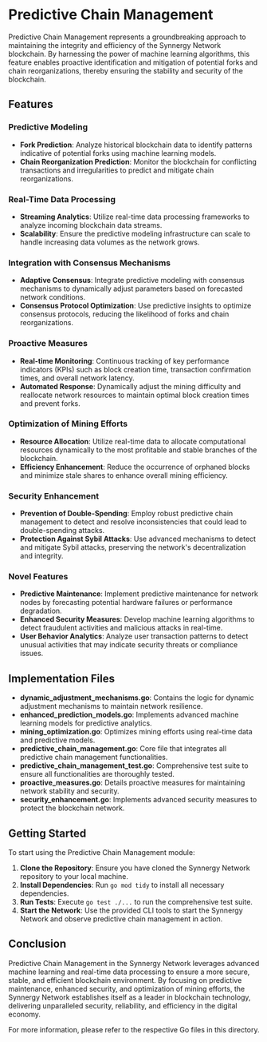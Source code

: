 # Predictive Chain Management

Predictive Chain Management represents a groundbreaking approach to maintaining the integrity and efficiency of the Synnergy Network blockchain. By harnessing the power of machine learning algorithms, this feature enables proactive identification and mitigation of potential forks and chain reorganizations, thereby ensuring the stability and security of the blockchain.

## Features

### Predictive Modeling
- **Fork Prediction**: Analyze historical blockchain data to identify patterns indicative of potential forks using machine learning models.
- **Chain Reorganization Prediction**: Monitor the blockchain for conflicting transactions and irregularities to predict and mitigate chain reorganizations.

### Real-Time Data Processing
- **Streaming Analytics**: Utilize real-time data processing frameworks to analyze incoming blockchain data streams.
- **Scalability**: Ensure the predictive modeling infrastructure can scale to handle increasing data volumes as the network grows.

### Integration with Consensus Mechanisms
- **Adaptive Consensus**: Integrate predictive modeling with consensus mechanisms to dynamically adjust parameters based on forecasted network conditions.
- **Consensus Protocol Optimization**: Use predictive insights to optimize consensus protocols, reducing the likelihood of forks and chain reorganizations.

### Proactive Measures
- **Real-time Monitoring**: Continuous tracking of key performance indicators (KPIs) such as block creation time, transaction confirmation times, and overall network latency.
- **Automated Response**: Dynamically adjust the mining difficulty and reallocate network resources to maintain optimal block creation times and prevent forks.

### Optimization of Mining Efforts
- **Resource Allocation**: Utilize real-time data to allocate computational resources dynamically to the most profitable and stable branches of the blockchain.
- **Efficiency Enhancement**: Reduce the occurrence of orphaned blocks and minimize stale shares to enhance overall mining efficiency.

### Security Enhancement
- **Prevention of Double-Spending**: Employ robust predictive chain management to detect and resolve inconsistencies that could lead to double-spending attacks.
- **Protection Against Sybil Attacks**: Use advanced mechanisms to detect and mitigate Sybil attacks, preserving the network's decentralization and integrity.

### Novel Features
- **Predictive Maintenance**: Implement predictive maintenance for network nodes by forecasting potential hardware failures or performance degradation.
- **Enhanced Security Measures**: Develop machine learning algorithms to detect fraudulent activities and malicious attacks in real-time.
- **User Behavior Analytics**: Analyze user transaction patterns to detect unusual activities that may indicate security threats or compliance issues.

## Implementation Files

- **dynamic_adjustment_mechanisms.go**: Contains the logic for dynamic adjustment mechanisms to maintain network resilience.
- **enhanced_prediction_models.go**: Implements advanced machine learning models for predictive analytics.
- **mining_optimization.go**: Optimizes mining efforts using real-time data and predictive models.
- **predictive_chain_management.go**: Core file that integrates all predictive chain management functionalities.
- **predictive_chain_management_test.go**: Comprehensive test suite to ensure all functionalities are thoroughly tested.
- **proactive_measures.go**: Details proactive measures for maintaining network stability and security.
- **security_enhancement.go**: Implements advanced security measures to protect the blockchain network.

## Getting Started

To start using the Predictive Chain Management module:

1. **Clone the Repository**: Ensure you have cloned the Synnergy Network repository to your local machine.
2. **Install Dependencies**: Run `go mod tidy` to install all necessary dependencies.
3. **Run Tests**: Execute `go test ./...` to run the comprehensive test suite.
4. **Start the Network**: Use the provided CLI tools to start the Synnergy Network and observe predictive chain management in action.

## Conclusion

Predictive Chain Management in the Synnergy Network leverages advanced machine learning and real-time data processing to ensure a more secure, stable, and efficient blockchain environment. By focusing on predictive maintenance, enhanced security, and optimization of mining efforts, the Synnergy Network establishes itself as a leader in blockchain technology, delivering unparalleled security, reliability, and efficiency in the digital economy.

For more information, please refer to the respective Go files in this directory.
